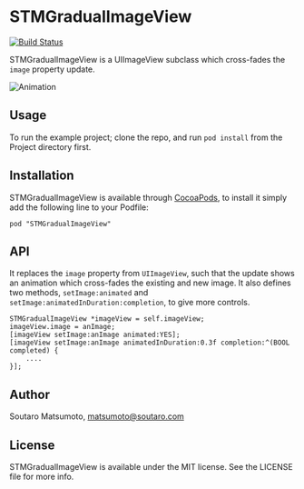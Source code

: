# STMGradualImageView

[![Build Status](https://travis-ci.org/soutaro/GradualImageView.png?branch=master)](https://travis-ci.org/soutaro/GradualImageView)

STMGradualImageView is a UIImageView subclass which cross-fades the `image` property update.

![Animation](https://raw.github.com/soutaro/GradualImageView/master/example.gif)

## Usage

To run the example project; clone the repo, and run `pod install` from the Project directory first.

## Installation

STMGradualImageView is available through [CocoaPods](http://cocoapods.org), to install
it simply add the following line to your Podfile:

    pod "STMGradualImageView"

## API

It replaces the `image` property from `UIImageView`, such that the update shows an animation which cross-fades the existing and new image. It also defines two methods, `setImage:animated` and `setImage:animatedInDuration:completion`, to give more controls.

    STMGradualImageView *imageView = self.imageView;
    imageView.image = anImage;
    [imageView setImage:anImage animated:YES];
    [imageView setImage:anImage animatedInDuration:0.3f completion:^(BOOL completed) {
        ....
    }];

## Author

Soutaro Matsumoto, matsumoto@soutaro.com

## License

STMGradualImageView is available under the MIT license. See the LICENSE file for more info.

